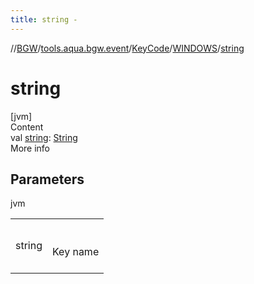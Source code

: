 ```yaml
---
title: string -
---
```

//[BGW](../../../../index.md)/[tools.aqua.bgw.event](../../index.md)/[KeyCode](../index.md)/[WINDOWS](index.md)/[string](string.md)



# string  
[jvm]  
Content  
val [string](string.md): [String](https://kotlinlang.org/api/latest/jvm/stdlib/kotlin/-string/index.html)  
More info  


## Parameters  
  
jvm  
  
| | |
|---|---|
| <a name="tools.aqua.bgw.event/KeyCode.WINDOWS/string/#/PointingToDeclaration/"></a>string| <a name="tools.aqua.bgw.event/KeyCode.WINDOWS/string/#/PointingToDeclaration/"></a><br><br>Key name<br><br>|
  
  



